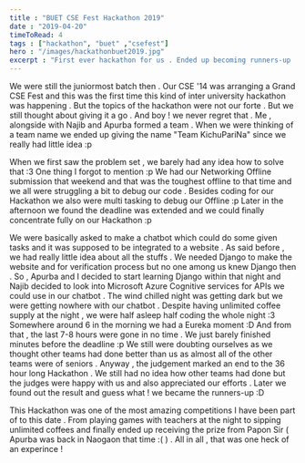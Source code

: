 ```yaml
---
title : "BUET CSE Fest Hackathon 2019"
date : "2019-04-20"
timeToRead: 4
tags : ["hackathon", "buet" ,"csefest"]
hero : "/images/hackathonbuet2019.jpg"
excerpt : "First ever hackathon for us . Ended up becoming runners-up . What an experience it was ! "
---
```


We were still the juniormost batch then . Our CSE '14 was arranging a Grand CSE Fest and this was the first time this kind of inter university hackathon was happening . But the topics of the hackathon were not our forte . But we still thought about giving it a go . And boy ! we never regret that . Me , alongside with Najib and Apurba formed a team . When we were thinking of a team name we ended up giving the name "Team KichuPariNa" since we really had little idea :p  

When we first saw the problem set , we barely had any idea how to solve that :3 One thing I forgot to mention :p We had our Networking Offline submission that weekend and that was the toughest offline to that time and we all were struggling a bit to debug our code . Besides coding for our Hackathon we also were multi tasking to debug our Offline :p Later in the afternoon we found the deadline was extended and we could finally concentrate fully on our Hackathon :p  

We were basically asked to make a chatbot which could do some given tasks and it was supposed to be integrated to a website . As said before , we had really little idea about all the stuffs . We needed Django to make the website and for verification process but no one among us knew Django then . So , Apurba and I decided to start learning Django within that night and Najib decided to look into Microsoft Azure Cognitive services for APIs we could use in our chatbot . The wind chilled night was getting dark but we were getting nowhere with our chatbot . Despite having unlimited coffee supply at the night , we were half asleep half coding the whole night :3 Somewhere around 6 in the morning we had a Eureka moment :D And from that , the last 7-8 hours were gone in no time . We just barely finished minutes before the deadline :p We still were doubting ourselves as we thought other teams had done better than us as almost all of the other teams were of seniors . Anyway , the judgement marked an end to the 36 hour long Hackathon . We still had no idea how other teams had done but the judges were happy with us and also appreciated our efforts . Later we found out the result and guess what ! we became the runners-up :D 

This Hackathon was one of the most amazing competitions I have been part of to this date . From playing games with teachers at the night to sipping unlimited coffees and finally ended up receiving the prize from Papon Sir ( Apurba was back in Naogaon that time :( ) . All in all , that was one heck of an experince !
